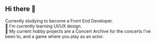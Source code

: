 ## Hi there 👋

Currently studying to become a Front End Developer.<br>
🌱 I'm currently learning UI/UX design.<br>
🔭 My current hobby projects are a Concert Archive for the concerts I've been to, and a game where you play as an actor.

<!--
**ninerino/ninerino** is a ✨ _special_ ✨ repository because its `README.md` (this file) appears on your GitHub profile.

Here are some ideas to get you started:

- 🔭 I’m currently working on ...
- 🌱 I’m currently learning ...
- 👯 I’m looking to collaborate on ...
- 🤔 I’m looking for help with ...
- 💬 Ask me about ...
- 📫 How to reach me: ...
- 😄 Pronouns: ...
- ⚡ Fun fact: ...
-->
